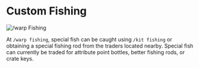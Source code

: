 # Custom Fishing

![/warp Fishing](../../.gitbook/assets/2022-01-16\_23.47.09.png)

At `/warp fishing`, special fish can be caught using `/kit fishing` or obtaining a special fishing rod from the traders located nearby. Special fish can currently be traded for attribute point bottles, better fishing rods, or crate keys.
